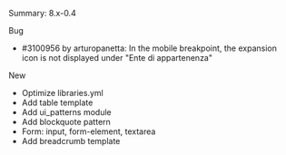 Summary: 8.x-0.4

Bug
 - #3100956 by arturopanetta: In the mobile breakpoint, the expansion icon is not displayed under "Ente di appartenenza"

New
 - Optimize libraries.yml
 - Add table template
 - Add ui_patterns module
 - Add blockquote pattern
 - Form: input, form-element, textarea
 - Add breadcrumb template

